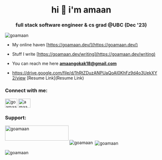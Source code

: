 <h1 align="center">hi 🩵 i'm amaan</h1>
<h3 align="center">full stack software engineer & cs grad @UBC (Dec '23)</h3>

<p align="left"> <img src="https://komarev.com/ghpvc/?username=goamaan&label=Profile%20views&color=9ee7ff&style=flat" alt="goamaan" /> </p>

- My online haven [https://goamaan.dev/](https://goamaan.dev/)

- Stuff I write [https://goamaan.dev/writing](https://goamaan.dev/writing)

- You can reach me here **amaangokak18@gmail.com**

- https://drive.google.com/file/d/1hRtZDuzANPUaQoAI0KhFz9d4o3UekXY2/view [Resume Link](Resume Link)

<h3 align="left">Connect with me:</h3>
<p align="left">
<a href="https://twitter.com/goamaan" target="blank"><img align="center" src="https://raw.githubusercontent.com/rahuldkjain/github-profile-readme-generator/master/src/images/icons/Social/twitter.svg" alt="goamaan" height="30" width="40" /></a>
<a href="https://linkedin.com/in/amaangokak18" target="blank"><img align="center" src="https://raw.githubusercontent.com/rahuldkjain/github-profile-readme-generator/master/src/images/icons/Social/linked-in-alt.svg" alt="amaangokak18" height="30" width="40" /></a>
</p>

<h3 align="left">Support:</h3>
<p><a href="https://ko-fi.com/goamaan"> <img align="left" src="https://cdn.ko-fi.com/cdn/kofi3.png?v=3" height="50" width="210" alt="goamaan" /></a></p><br><br>

<p><img align="left" src="https://github-readme-stats.vercel.app/api/top-langs?username=goamaan&show_icons=true&locale=en&layout=compact" alt="goamaan" /></p>

<p>&nbsp;<img align="center" src="https://github-readme-stats.vercel.app/api?username=goamaan&show_icons=true&theme=synthwave&text_color=ffffff&bg_color=00eeff&locale=en" alt="goamaan" /></p>

<p><img align="center" src="https://github-readme-streak-stats.herokuapp.com/?user=goamaan&theme=dark" alt="goamaan" /></p>
